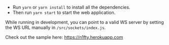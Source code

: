 - Run `yarn` or `yarn install` to install all the dependencies.
- Then run `yarn start` to start the web application.

While running in development, you can point to a valid WS server by setting the WS URL manually in `/src/sockets/index.js`.

Check out the sample here: https://n1fty.herokuapp.com

